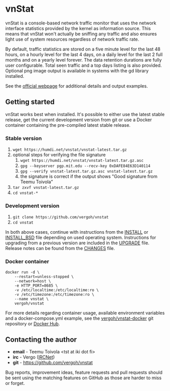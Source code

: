 # vnStat

vnStat is a console-based network traffic monitor that uses the network
interface statistics provided by the kernel as information source. This
means that vnStat won't actually be sniffing any traffic and also ensures
light use of system resources regardless of network traffic rate.

By default, traffic statistics are stored on a five minute level for the last
48 hours, on a hourly level for the last 4 days, on a daily level for the
last 2 full months and on a yearly level forever. The data retention durations
are fully user configurable. Total seen traffic and a top days listing is also
provided. Optional png image output is available in systems with the gd library
installed.

See the [official webpage](https://humdi.net/vnstat/) for additional details
and output examples.

## Getting started

vnStat works best when installed. It's possible to either use the latest
stable release, get the current development version from git or use a
Docker container containing the pre-compiled latest stable release.

### Stable version

  1. `wget https://humdi.net/vnstat/vnstat-latest.tar.gz`
  2. optional steps for verifying the file signature
     1. `wget https://humdi.net/vnstat/vnstat-latest.tar.gz.asc`
     2. `gpg --keyserver pgp.mit.edu --recv-key 0xDAFE84E63D140114`
     3. `gpg --verify vnstat-latest.tar.gz.asc vnstat-latest.tar.gz`
     4. the signature is correct if the output shows "Good signature from Teemu Toivola"
  3. `tar zxvf vnstat-latest.tar.gz`
  4. `cd vnstat-*`

### Development version

  1. `git clone https://github.com/vergoh/vnstat`
  2. `cd vnstat`

In both above cases, continue with instructions from the [INSTALL](INSTALL.md) or
[INSTALL_BSD](INSTALL_BSD.md) file depending on used operating system.
Instructions for upgrading from a previous version are included in the
[UPGRADE](UPGRADE.md) file. Release notes can be found from the [CHANGES](CHANGES)
file.

### Docker container

```text
docker run -d \
    --restart=unless-stopped \
    --network=host \
    -e HTTP_PORT=8685 \
    -v /etc/localtime:/etc/localtime:ro \
    -v /etc/timezone:/etc/timezone:ro \
    --name vnstat \
    vergoh/vnstat
```

For more details regarding container usage, available environment variables and
a docker-compose.yml example, see the [vergoh/vnstat-docker](https://github.com/vergoh/vnstat-docker)
git repository or [Docker Hub](https://hub.docker.com/r/vergoh/vnstat).

## Contacting the author

  - **email** - Teemu Toivola &lt;tst at iki dot fi&gt;
  - **irc** - Vergo ([IRCNet](http://www.irchelp.org/networks/ircnet/))
  - **git** - https://github.com/vergoh/vnstat

Bug reports, improvement ideas, feature requests and pull requests should be
sent using the matching features on GitHub as those are harder to miss or
forget.

